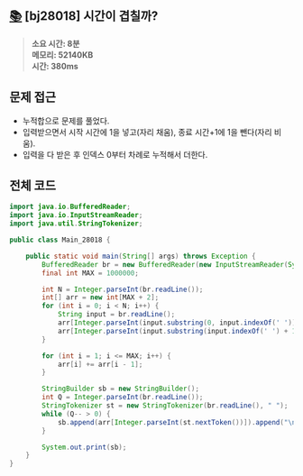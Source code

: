 ## [📚](https://www.acmicpc.net/problem/28018) [bj28018] 시간이 겹칠까? 

> **소요 시간: 8분<br>
> 메모리: 52140KB<br>
> 시간: 380ms**

## 문제 접근

* 누적합으로 문제를 풀었다.
* 입력받으면서 시작 시간에 1을 넣고(자리 채움), 종료 시간+1에 1을 뺀다(자리 비움).
* 입력을 다 받은 후 인덱스 0부터 차례로 누적해서 더한다.

## 전체 코드

```java
import java.io.BufferedReader;
import java.io.InputStreamReader;
import java.util.StringTokenizer;

public class Main_28018 {

    public static void main(String[] args) throws Exception {
        BufferedReader br = new BufferedReader(new InputStreamReader(System.in));
        final int MAX = 1000000;

        int N = Integer.parseInt(br.readLine());
        int[] arr = new int[MAX + 2];
        for (int i = 0; i < N; i++) {
            String input = br.readLine();
            arr[Integer.parseInt(input.substring(0, input.indexOf(' ')))]++;
            arr[Integer.parseInt(input.substring(input.indexOf(' ') + 1)) + 1]--;
        }

        for (int i = 1; i <= MAX; i++) {
            arr[i] += arr[i - 1];
        }

        StringBuilder sb = new StringBuilder();
        int Q = Integer.parseInt(br.readLine());
        StringTokenizer st = new StringTokenizer(br.readLine(), " ");
        while (Q-- > 0) {
            sb.append(arr[Integer.parseInt(st.nextToken())]).append("\n");
        }

        System.out.print(sb);
    }
}
```
